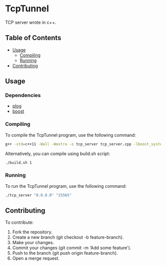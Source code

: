 # TcpTunnel

TCP server wrote in c++.

## Table of Contents

- [Usage](#usage)
  - [Compiling](#compiling)
  - [Running](#running)
- [Contributing](#contributing)

## Usage

### Dependencies 

- [plog](https://github.com/SergiusTheBest/plog)
- [boost](https://www.boost.org/)

### Compiling

To compile the TcpTunnel program, use the following command:

```bash
g++ -std=c++11 -Wall -Wextra -o tcp_server tcp_server.cpp -lboost_system -lplog
```

Alternatively, you can compile using build.sh script:

```bash
./build.sh 1
```

### Running

To run the TcpTunnel program, use the following command:

```bash
./tcp_server "0.0.0.0" "25565"
```

## Contributing

To contribute:

1. Fork the repository.
2. Create a new branch (git checkout -b feature-branch).
3. Make your changes.
4. Commit your changes (git commit -m 'Add some feature').
5. Push to the branch (git push origin feature-branch).
6. Open a merge request.
